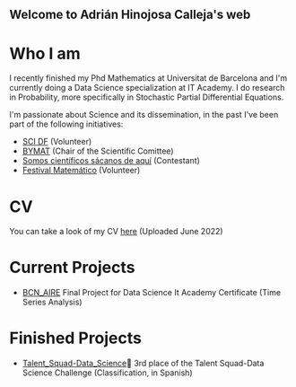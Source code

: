 ## Welcome to Adrián Hinojosa Calleja's web

# Who I am

I recently finished my Phd Mathematics at Universitat de Barcelona and I'm currently doing a Data Science specialization at IT Academy. I do research in Probability, more specifically in Stochastic Partial Differential Equations.

I'm passionate about Science and its dissemination, in the past I've been part of the following initiatives:

- [SCI DF](https://www.linkedin.com/company/scientists-dating-forum) (Volunteer)
- [BYMAT](https://temat.es/monograficos/issue/view/vol-2) (Chair of the Scientific Comittee)
- [Somos científicos sácanos de aquí](https://calcio.somoscientificos.es/profile/adrianhinojosa/) (Contestant)
- [Festival Matemático](http://festival.matem.unam.mx/) (Volunteer) 

# CV

You can take a look of my CV [here](https://github.com/hinojosaad/hinojosaad.github.io/blob/main/CV%20(9).pdf) (Uploaded June 2022)

# Current Projects
- [BCN_AIRE](https://github.com/hinojosaad/BCN_AIRE) Final Project for Data Science It Academy Certificate (Time Series Analysis)

# Finished Projects
- [Talent_Squad-Data_Science](https://github.com/hinojosaad/Talent_Squad-Data_Science_I):3rd_place_medal: 3rd place of the Talent Squad-Data Science Challenge (Classification, in Spanish)



<!-- You can use the [editor on GitHub](https://github.com/hinojosaad/hinojosaad.github.io/edit/main/index.md) to maintain and preview the content for your website in Markdown files.

Whenever you commit to this repository, GitHub Pages will run [Jekyll](https://jekyllrb.com/) to rebuild the pages in your site, from the content in your Markdown files.

### Markdown

Markdown is a lightweight and easy-to-use syntax for styling your writing. It includes conventions for

```markdown
Syntax highlighted code block

# Header 1
## Header 2
### Header 3

- Bulleted
- List

1. Numbered
2. List

**Bold** and _Italic_ and `Code` text

[Link](url) and ![Image](src)
```

For more details see [Basic writing and formatting syntax](https://docs.github.com/en/github/writing-on-github/getting-started-with-writing-and-formatting-on-github/basic-writing-and-formatting-syntax).

### Jekyll Themes

Your Pages site will use the layout and styles from the Jekyll theme you have selected in your [repository settings](https://github.com/hinojosaad/hinojosaad.github.io/settings/pages). The name of this theme is saved in the Jekyll `_config.yml` configuration file.

### Support or Contact

Having trouble with Pages? Check out our [documentation](https://docs.github.com/categories/github-pages-basics/) or [contact support](https://support.github.com/contact) and we’ll help you sort it out.-->
